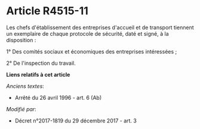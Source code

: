 # Article R4515-11

Les chefs d'établissement des entreprises d'accueil et de transport tiennent un exemplaire de chaque protocole de sécurité,
daté et signé, à la disposition : 

1° Des           comités sociaux et économiques des entreprises intéressées ; 

2° De l'inspection du travail.

**Liens relatifs à cet article**

_Anciens textes_:

  - Arrêté du 26 avril 1996 - art. 6 (Ab)

_Modifié par_:

  - Décret n°2017-1819 du 29 décembre 2017 - art. 3

